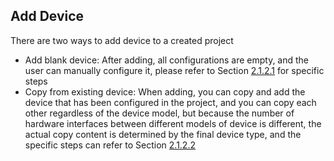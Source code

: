 ## Add Device

There are two ways to add device to a created project

- Add blank device: After adding, all configurations are empty, and the user can manually configure it, please refer to Section [2.1.2.1](../projectconfiguration/Configuration(1).html) for specific steps
- Copy from existing device: When adding, you can copy and add the device that has been configured in the project, and you can copy each other regardless of the device model, but because the number of hardware interfaces between different models of device is different, the actual copy content is determined by the final device type, and the specific steps can refer to Section [2.1.2.2](../projectconfiguration/AddDevice2.html)